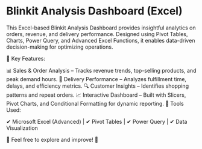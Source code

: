  # Blinkit Analysis Dashboard (Excel)
 
This Excel-based Blinkit Analysis Dashboard provides insightful analytics on orders, revenue, and delivery performance. Designed using Pivot Tables, Charts, Power Query, and Advanced Excel Functions, it enables data-driven decision-making for optimizing operations.

🔹 Key Features:

📊 Sales & Order Analysis – Tracks revenue trends, top-selling products, and peak demand hours.
🚚 Delivery Performance – Analyzes fulfillment time, delays, and efficiency metrics.
🔍 Customer Insights – Identifies shopping patterns and repeat orders.
📈 Interactive Dashboard – Built with Slicers, Pivot Charts, and Conditional Formatting for dynamic reporting.
🔹 Tools Used:

✔ Microsoft Excel (Advanced) | ✔ Pivot Tables | ✔ Power Query | ✔ Data Visualization


📌 Feel free to explore and improve! 🚀
